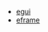 * [egui](https://github.com/emilk/egui)
* [eframe](https://github.com/emilk/egui/tree/master/crates/eframe)
